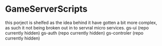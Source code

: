 # GameServerScripts


this porject is shelfed as the idea behind it have gotten a bit more complex, as such it not being broken out in to servral micro services.
gs-ui (repo currently hidden) 
gs-auth (repo currently hidden)
gs-controler (repo currently hidden)
